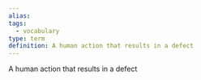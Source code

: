 ```yaml
---
alias: 
tags:
  - vocabulary
type: term
definition: A human action that results in a defect
---
```


A human action that results in a defect